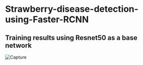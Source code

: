 # Strawberry-disease-detection-using-Faster-RCNN
## Training results using Resnet50 as a base network
![Capture](https://user-images.githubusercontent.com/26374302/62830949-47d51d80-bc52-11e9-907c-50af4895beec.JPG)
